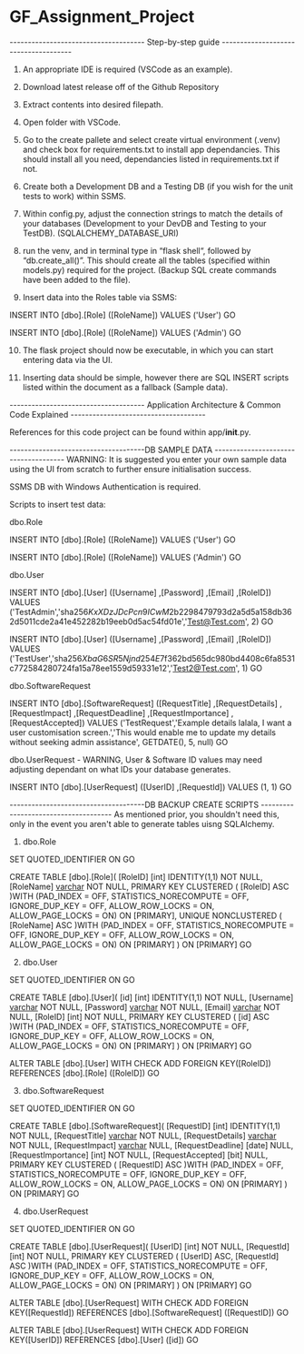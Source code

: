 # GF_Assignment_Project

------------------------------------- Step-by-step guide -------------------------------------

1. An appropriate IDE is required (VSCode as an example).

2. Download latest release off of the Github Repository

3. Extract contents into desired filepath.

4. Open folder with VSCode.

5. Go to the create pallete and select create virtual environment (.venv) and check box for requirements.txt to install app dependancies. This should install all you need, dependancies listed in requirements.txt if not.

6. Create both a Development DB and a Testing DB (if you wish for the unit tests to work) within SSMS.

7. Within config.py, adjust the connection strings to match the details of your databases (Development to your DevDB and Testing to your TestDB). (SQLALCHEMY_DATABASE_URI)

8. run the venv, and in terminal type in “flask shell“, followed by “db.create_all()”. This should create all the tables (specified within models.py) required for the project. (Backup SQL create commands have been added to the file).

9. Insert data into the Roles table via SSMS:

INSERT INTO [dbo].[Role]
           ([RoleName])
     VALUES
           ('User')
GO

INSERT INTO [dbo].[Role]
           ([RoleName])
     VALUES
           ('Admin')
GO

10. The flask project should now be executable, in which you can start entering data via the UI.

11. Inserting data should be simple, however there are SQL INSERT scripts listed within the document as a fallback (Sample data).



------------------------------------- Application Architecture & Common Code Explained -------------------------------------

References for this code project can be found within app/__init__.py.



-------------------------------------DB SAMPLE DATA -------------------------------------
WARNING: It is suggested you enter your own sample data using the UI from scratch to further ensure initialisation success.

SSMS DB with Windows Authentication is required.

Scripts to insert test data:

dbo.Role

INSERT INTO [dbo].[Role]
           ([RoleName])
     VALUES
           ('User')
GO

INSERT INTO [dbo].[Role]
           ([RoleName])
     VALUES
           ('Admin')
GO


dbo.User

INSERT INTO [dbo].[User]
           ([Username]
           ,[Password]
           ,[Email]
           ,[RoleID])
     VALUES
           ('TestAdmin','sha256$KxXDzJDcPcn9ICwM$2b2298479793d2a5d5a158db362d5011cde2a41e452282b19eeb0d5ac54fd01e','Test@Test.com', 2)
GO



INSERT INTO [dbo].[User]
           ([Username]
           ,[Password]
           ,[Email]
           ,[RoleID])
     VALUES
           ('TestUser','sha256$XbaG6SR5Njnd254E$7f362bd565dc980bd4408c6fa8531c772584280724fa15a78ee1559d59331e12','Test2@Test.com', 1)
GO


dbo.SoftwareRequest

INSERT INTO [dbo].[SoftwareRequest]
           ([RequestTitle]
           ,[RequestDetails]
           ,[RequestImpact]
           ,[RequestDeadline]
           ,[RequestImportance]
           ,[RequestAccepted])
     VALUES
           ('TestRequest','Example details lalala, I want a user customisation screen.','This would enable me to update my details without seeking admin assistance', GETDATE(), 5, null)
GO


dbo.UserRequest - WARNING, User & Software ID values may need adjusting dependant on what IDs your database generates.

INSERT INTO [dbo].[UserRequest]
           ([UserID]
           ,[RequestId])
     VALUES
           (1, 1)
GO




-------------------------------------DB BACKUP CREATE SCRIPTS -------------------------------------
As mentioned prior, you shouldn't need this, only in the event you aren't able to generate tables uisng SQLAlchemy.

1. dbo.Role

SET QUOTED_IDENTIFIER ON
GO

CREATE TABLE [dbo].[Role](
	[RoleID] [int] IDENTITY(1,1) NOT NULL,
	[RoleName] [varchar](64) NOT NULL,
PRIMARY KEY CLUSTERED 
(
	[RoleID] ASC
)WITH (PAD_INDEX = OFF, STATISTICS_NORECOMPUTE = OFF, IGNORE_DUP_KEY = OFF, ALLOW_ROW_LOCKS = ON, ALLOW_PAGE_LOCKS = ON) ON [PRIMARY],
UNIQUE NONCLUSTERED 
(
	[RoleName] ASC
)WITH (PAD_INDEX = OFF, STATISTICS_NORECOMPUTE = OFF, IGNORE_DUP_KEY = OFF, ALLOW_ROW_LOCKS = ON, ALLOW_PAGE_LOCKS = ON) ON [PRIMARY]
) ON [PRIMARY]
GO


2. dbo.User

SET QUOTED_IDENTIFIER ON
GO

CREATE TABLE [dbo].[User](
	[id] [int] IDENTITY(1,1) NOT NULL,
	[Username] [varchar](125) NOT NULL,
	[Password] [varchar](125) NOT NULL,
	[Email] [varchar](255) NOT NULL,
	[RoleID] [int] NOT NULL,
PRIMARY KEY CLUSTERED 
(
	[id] ASC
)WITH (PAD_INDEX = OFF, STATISTICS_NORECOMPUTE = OFF, IGNORE_DUP_KEY = OFF, ALLOW_ROW_LOCKS = ON, ALLOW_PAGE_LOCKS = ON) ON [PRIMARY]
) ON [PRIMARY]
GO

ALTER TABLE [dbo].[User]  WITH CHECK ADD FOREIGN KEY([RoleID])
REFERENCES [dbo].[Role] ([RoleID])
GO


3. dbo.SoftwareRequest


SET QUOTED_IDENTIFIER ON
GO

CREATE TABLE [dbo].[SoftwareRequest](
	[RequestID] [int] IDENTITY(1,1) NOT NULL,
	[RequestTitle] [varchar](64) NOT NULL,
	[RequestDetails] [varchar](255) NOT NULL,
	[RequestImpact] [varchar](255) NULL,
	[RequestDeadline] [date] NULL,
	[RequestImportance] [int] NOT NULL,
	[RequestAccepted] [bit] NULL,
PRIMARY KEY CLUSTERED 
(
	[RequestID] ASC
)WITH (PAD_INDEX = OFF, STATISTICS_NORECOMPUTE = OFF, IGNORE_DUP_KEY = OFF, ALLOW_ROW_LOCKS = ON, ALLOW_PAGE_LOCKS = ON) ON [PRIMARY]
) ON [PRIMARY]
GO

4. dbo.UserRequest

SET QUOTED_IDENTIFIER ON
GO

CREATE TABLE [dbo].[UserRequest](
	[UserID] [int] NOT NULL,
	[RequestId] [int] NOT NULL,
PRIMARY KEY CLUSTERED 
(
	[UserID] ASC,
	[RequestId] ASC
)WITH (PAD_INDEX = OFF, STATISTICS_NORECOMPUTE = OFF, IGNORE_DUP_KEY = OFF, ALLOW_ROW_LOCKS = ON, ALLOW_PAGE_LOCKS = ON) ON [PRIMARY]
) ON [PRIMARY]
GO

ALTER TABLE [dbo].[UserRequest]  WITH CHECK ADD FOREIGN KEY([RequestId])
REFERENCES [dbo].[SoftwareRequest] ([RequestID])
GO

ALTER TABLE [dbo].[UserRequest]  WITH CHECK ADD FOREIGN KEY([UserID])
REFERENCES [dbo].[User] ([id])
GO